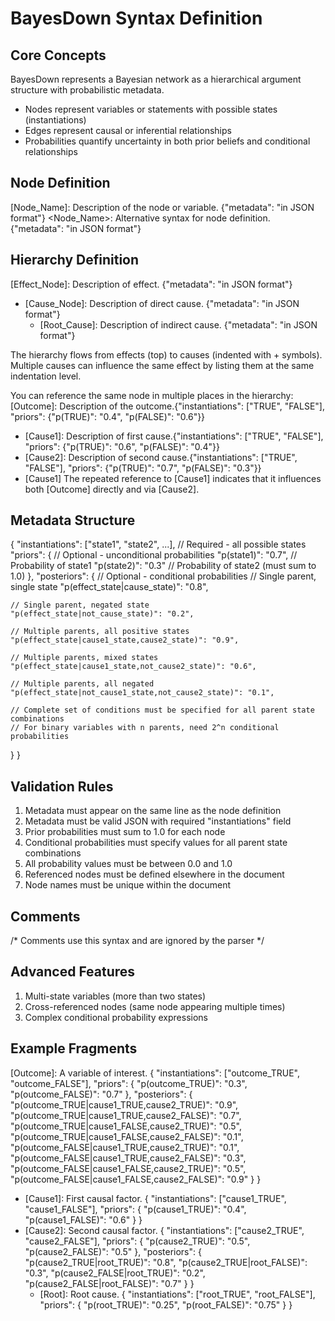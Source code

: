# BayesDown Syntax Definition

## Core Concepts
BayesDown represents a Bayesian network as a hierarchical argument structure with probabilistic metadata.
- Nodes represent variables or statements with possible states (instantiations)
- Edges represent causal or inferential relationships
- Probabilities quantify uncertainty in both prior beliefs and conditional relationships

## Node Definition
[Node_Name]: Description of the node or variable. {"metadata": "in JSON format"}
<Node_Name>: Alternative syntax for node definition. {"metadata": "in JSON format"}

## Hierarchy Definition
[Effect_Node]: Description of effect. {"metadata": "in JSON format"}
 + [Cause_Node]: Description of direct cause. {"metadata": "in JSON format"}
   + [Root_Cause]: Description of indirect cause. {"metadata": "in JSON format"}

The hierarchy flows from effects (top) to causes (indented with + symbols).
Multiple causes can influence the same effect by listing them at the same indentation level.

You can reference the same node in multiple places in the hierarchy:
[Outcome]: Description of the outcome.{"instantiations": ["TRUE", "FALSE"], "priors": {"p(TRUE)": "0.4", "p(FALSE)": "0.6"}}
 + [Cause1]: Description of first cause.{"instantiations": ["TRUE", "FALSE"], "priors": {"p(TRUE)": "0.6", "p(FALSE)": "0.4"}}
 + [Cause2]: Description of second cause.{"instantiations": ["TRUE", "FALSE"], "priors": {"p(TRUE)": "0.7", "p(FALSE)": "0.3"}}
  + [Cause1]
The repeated reference to [Cause1] indicates that it influences both [Outcome] directly and via [Cause2].


## Metadata Structure
{
  "instantiations": ["state1", "state2", ...],  // Required - all possible states
  "priors": {  // Optional - unconditional probabilities
    "p(state1)": "0.7",  // Probability of state1
    "p(state2)": "0.3"   // Probability of state2 (must sum to 1.0)
  },
  "posteriors": {  // Optional - conditional probabilities
    // Single parent, single state
    "p(effect_state|cause_state)": "0.8",
    
    // Single parent, negated state
    "p(effect_state|not_cause_state)": "0.2",
    
    // Multiple parents, all positive states
    "p(effect_state|cause1_state,cause2_state)": "0.9",
    
    // Multiple parents, mixed states
    "p(effect_state|cause1_state,not_cause2_state)": "0.6",
    
    // Multiple parents, all negated
    "p(effect_state|not_cause1_state,not_cause2_state)": "0.1",
    
    // Complete set of conditions must be specified for all parent state combinations
    // For binary variables with n parents, need 2^n conditional probabilities
  }
}

## Validation Rules
1. Metadata must appear on the same line as the node definition
2. Metadata must be valid JSON with required "instantiations" field
3. Prior probabilities must sum to 1.0 for each node
4. Conditional probabilities must specify values for all parent state combinations
5. All probability values must be between 0.0 and 1.0
6. Referenced nodes must be defined elsewhere in the document
7. Node names must be unique within the document

## Comments
/* Comments use this syntax and are ignored by the parser */

## Advanced Features
1. Multi-state variables (more than two states)
2. Cross-referenced nodes (same node appearing multiple times)
3. Complex conditional probability expressions

## Example Fragments
[Outcome]: A variable of interest. {
  "instantiations": ["outcome_TRUE", "outcome_FALSE"],
  "priors": {
    "p(outcome_TRUE)": "0.3",
    "p(outcome_FALSE)": "0.7"
  },
  "posteriors": {
    "p(outcome_TRUE|cause1_TRUE,cause2_TRUE)": "0.9",
    "p(outcome_TRUE|cause1_TRUE,cause2_FALSE)": "0.7",
    "p(outcome_TRUE|cause1_FALSE,cause2_TRUE)": "0.5",
    "p(outcome_TRUE|cause1_FALSE,cause2_FALSE)": "0.1",
    "p(outcome_FALSE|cause1_TRUE,cause2_TRUE)": "0.1",
    "p(outcome_FALSE|cause1_TRUE,cause2_FALSE)": "0.3",
    "p(outcome_FALSE|cause1_FALSE,cause2_TRUE)": "0.5",
    "p(outcome_FALSE|cause1_FALSE,cause2_FALSE)": "0.9"
  }
}
 + [Cause1]: First causal factor. {
   "instantiations": ["cause1_TRUE", "cause1_FALSE"],
   "priors": {
     "p(cause1_TRUE)": "0.4",
     "p(cause1_FALSE)": "0.6"
   }
 }
 + [Cause2]: Second causal factor. {
   "instantiations": ["cause2_TRUE", "cause2_FALSE"],
   "priors": {
     "p(cause2_TRUE)": "0.5",
     "p(cause2_FALSE)": "0.5"
   },
   "posteriors": {
     "p(cause2_TRUE|root_TRUE)": "0.8",
     "p(cause2_TRUE|root_FALSE)": "0.3",
     "p(cause2_FALSE|root_TRUE)": "0.2",
     "p(cause2_FALSE|root_FALSE)": "0.7"
   }
 }
   + [Root]: Root cause. {
     "instantiations": ["root_TRUE", "root_FALSE"],
     "priors": {
       "p(root_TRUE)": "0.25",
       "p(root_FALSE)": "0.75"
     }
   }